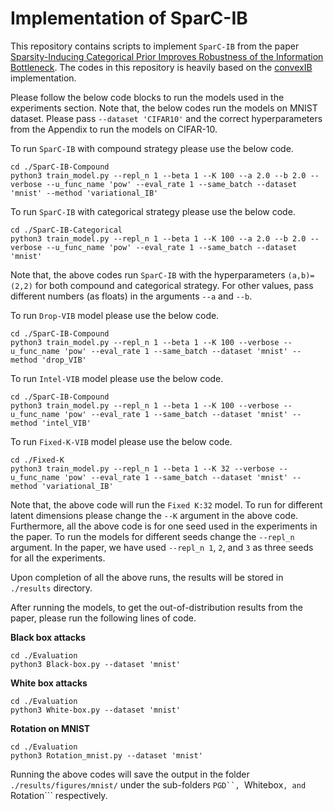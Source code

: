 # Implementation of SparC-IB

This repository contains scripts to implement ```SparC-IB``` from the paper [Sparsity-Inducing Categorical Prior Improves Robustness of the Information Bottleneck](https://arxiv.org/abs/2203.02592). The codes in this repository is heavily based on the [convexIB](https://github.com/burklight/convex-IB-Lagrangian-PyTorch) implementation.

Please follow the below code blocks to run the models used in the experiments section. Note that, the below codes run the models on MNIST dataset. Please pass ```--dataset 'CIFAR10'``` and the correct hyperparameters from the Appendix to run the models on CIFAR-10.

To run ```SparC-IB``` with compound strategy please use the below code.

```
cd ./SparC-IB-Compound
python3 train_model.py --repl_n 1 --beta 1 --K 100 --a 2.0 --b 2.0 --verbose --u_func_name 'pow' --eval_rate 1 --same_batch --dataset 'mnist' --method 'variational_IB'
```

To run ```SparC-IB``` with categorical strategy please use the below code.

```
cd ./SparC-IB-Categorical
python3 train_model.py --repl_n 1 --beta 1 --K 100 --a 2.0 --b 2.0 --verbose --u_func_name 'pow' --eval_rate 1 --same_batch --dataset 'mnist'
```
Note that, the above codes run ```SparC-IB``` with the hyperparameters ```(a,b)=(2,2)``` for both compound and categorical strategy. For other values, pass different numbers (as floats) in the arguments ```--a``` and ```--b```. 

To run ```Drop-VIB``` model please use the below code.

```
cd ./SparC-IB-Compound
python3 train_model.py --repl_n 1 --beta 1 --K 100 --verbose --u_func_name 'pow' --eval_rate 1 --same_batch --dataset 'mnist' --method 'drop_VIB'
```

To run ```Intel-VIB``` model please use the below code.

```
cd ./SparC-IB-Compound
python3 train_model.py --repl_n 1 --beta 1 --K 100 --verbose --u_func_name 'pow' --eval_rate 1 --same_batch --dataset 'mnist' --method 'intel_VIB'
```

To run ```Fixed-K-VIB``` model please use the below code.

```
cd ./Fixed-K
python3 train_model.py --repl_n 1 --beta 1 --K 32 --verbose --u_func_name 'pow' --eval_rate 1 --same_batch --dataset 'mnist' --method 'variational_IB'
```
Note that, the above code will run the ```Fixed K:32``` model. To run for different latent dimensions please change the ```--K``` argument in the above code. Furthermore, all the above code is for one seed used in the experiments in the paper. To run the models for different seeds change the ```--repl_n``` argument. In the paper, we have used ```--repl_n 1```, ```2```, and ```3``` as three seeds for all the experiments.

Upon completion of all the above runs, the results will be stored in ```./results``` directory.

After running the models, to get the out-of-distribution results from the paper, please run the following lines of code.

**Black box attacks**
```
cd ./Evaluation
python3 Black-box.py --dataset 'mnist'
```
**White box attacks**
```
cd ./Evaluation
python3 White-box.py --dataset 'mnist'
```
**Rotation on MNIST**
```
cd ./Evaluation
python3 Rotation_mnist.py --dataset 'mnist'
```
Running the above codes will save the output in the folder ```./results/figures/mnist/``` under the sub-folders ```PGD``, ```Whitebox```, and ```Rotation``` respectively.

